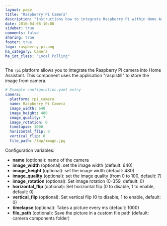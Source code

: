 ```yaml
---
layout: page
title: "Raspberry Pi Camera"
description: "Instructions how to integrate Raspberry Pi within Home Assistant."
date: 2016-04-08 10:00
sidebar: true
comments: false
sharing: true
footer: true
logo: raspberry-pi.png
ha_category: Camera
ha_iot_class: "Local Polling"
---
```



The `rpi` platform allows you to integrate the Raspberry Pi camera into Home Assistant. This component uses the application "raspistill" to store the image from camera.

```yaml
# Example configuration.yaml entry
camera:
  platform: rpi_camera
  name: Raspberry Pi Camera
  image_width: 640
  image_height: 480
  image_quality: 7
  image_rotation: 0
  timelapse: 1000
  horizontal_flip: 0
  vertical_flip: 0
  file_path: /tmp/image.jpg
```

Configuration variables:

 - **name** (optional): name of the camera
 - **image_width** (optional): set the image width (default: 640)
 - **image_height** (optional): set the image width (default: 480)
 - **image_quality** (optional): set the image quality (from 0 to 100, default: 7)
 - **image_rotation** (optional): Set image rotation (0-359, default: 0)
 - **horizontal_flip** (optional): Set horizontal flip (0 to disable, 1 to enable, default: 0)
 - **vertical_flip** (optional): Set vertical flip (0 to disable, 1 to enable, default: 0)
 - **timelapse** (optional): Takes a picture every <t>ms (default: 1000)
 - **file_path** (optional): Save the picture in a custom file path (default: camera components folder)

